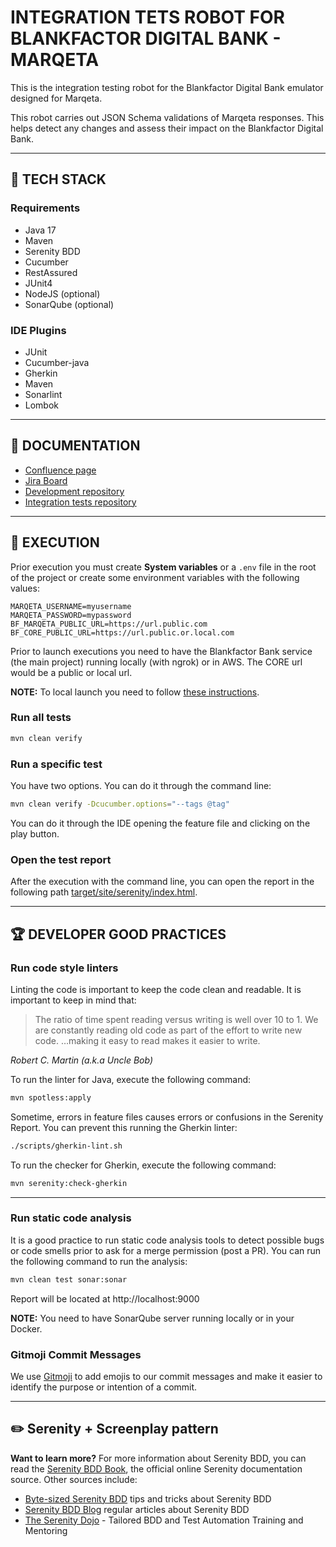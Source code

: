 # INTEGRATION TETS ROBOT FOR BLANKFACTOR DIGITAL BANK - MARQETA

This is the integration testing robot for the Blankfactor Digital Bank emulator
designed for Marqeta.

This robot carries out JSON Schema validations of Marqeta responses. This helps
detect any changes and assess their impact on the Blankfactor Digital Bank.

---

## 🧰 TECH STACK

### Requirements

* Java 17
* Maven
* Serenity BDD
* Cucumber
* RestAssured
* JUnit4
* NodeJS (optional)
* SonarQube (optional)

### IDE Plugins

* JUnit
* Cucumber-java
* Gherkin
* Maven
* Sonarlint
* Lombok

---

## 📗 DOCUMENTATION

* [Confluence page](https://blankfactor.atlassian.net/wiki/spaces/Marqueta/pages/603619801/Project+Overview)
* [Jira Board](https://blankfactor.atlassian.net/jira/software/projects/CMQT/boards/77)
* [Development repository](https://us-east-1.console.aws.amazon.com/codesuite/codecommit/repositories/DigitalBank/browse/refs/heads/develop?region=us-east-1)
* [Integration tests repository](https://us-east-1.console.aws.amazon.com/codesuite/codecommit/repositories/DigitalBankQA/browse?region=us-east-1)

---

## 🚀 EXECUTION

Prior execution you must create **System variables** or a `.env` file in the
root of the project or create some environment variables with the following
values:

```
MARQETA_USERNAME=myusername
MARQETA_PASSWORD=mypassword
BF_MARQETA_PUBLIC_URL=https://url.public.com
BF_CORE_PUBLIC_URL=https://url.public.or.local.com
```

Prior to launch executions you need to have the Blankfactor Bank service (the
main project) running locally (with ngrok) or in AWS. The CORE url would be a
public or local url.

**NOTE:** To local launch you need to
follow [these instructions](https://us-east-1.console.aws.amazon.com/codesuite/codecommit/repositories/DigitalBank/browse/refs/heads/develop?region=us-east-1).

### Run all tests

```bash
mvn clean verify
```

### Run a specific test

You have two options. You can do it through the command line:

```bash
mvn clean verify -Dcucumber.options="--tags @tag"
```

You can do it through the IDE opening the feature file and clicking on the play
button.

### Open the test report

After the execution with the command line, you can open the report in the
following
path [target/site/serenity/index.html](target/site/serenity/index.html).

---

## 🏆 DEVELOPER GOOD PRACTICES

### Run code style linters

Linting the code is important to keep the code clean and readable. It is
important to keep in mind that:

> The ratio of time spent reading versus writing is well over 10 to 1. We are
> constantly reading old code as part of the effort to write new code. …making
> it easy to read makes it easier to write.

_Robert C. Martin (a.k.a Uncle Bob)_

To run the linter for Java, execute the following command:

````bash
mvn spotless:apply
````

Sometime, errors in feature files causes errors or confusions in the Serenity
Report. You can prevent this running the Gherkin linter:

````bash
./scripts/gherkin-lint.sh
````

To run the checker for Gherkin, execute the following command:

````bash
mvn serenity:check-gherkin
````

---

### Run static code analysis

It is a good practice to run static code analysis tools to detect possible bugs
or code smells prior to ask for a merge permission (post a PR). You can run the
following command to run the analysis:

````bash
mvn clean test sonar:sonar
````

Report will be located at http://localhost:9000

**NOTE:** You need to have SonarQube server running locally or in your Docker.

### Gitmoji Commit Messages

We use [Gitmoji](https://gitmoji.dev/) to add emojis to our commit messages and
make it easier to identify the purpose or intention of a commit.

---

## ✏️ Serenity + Screenplay pattern

**Want to learn more?** For more information about Serenity BDD, you can read
the [Serenity BDD Book](https://serenity-bdd.github.io/theserenitybook/latest/index.html),
the official online Serenity documentation source. Other sources include:

* [Byte-sized Serenity BDD](https://www.youtube.com/channel/UCav6-dPEUiLbnu-rgpy7_bw/featured)
  tips and tricks about Serenity BDD
* [Serenity BDD Blog](https://johnfergusonsmart.com/category/serenity-bdd/)
  regular articles
  about Serenity BDD
* [The Serenity Dojo](https://www.serenity-dojo.com) - Tailored BDD and Test
  Automation Training and Mentoring
